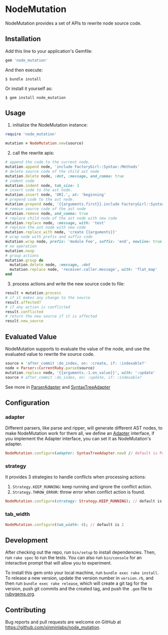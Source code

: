 # NodeMutation

NodeMutation provides a set of APIs to rewrite node source code.

## Installation

Add this line to your application's Gemfile:

```ruby
gem 'node_mutation'
```

And then execute:

    $ bundle install

Or install it yourself as:

    $ gem install node_mutation

## Usage

1. initialize the NodeMutation instance:

```ruby
require 'node_mutation'

mutation = NodeMutation.new(source)
```

2. call the rewrite apis:

```ruby
# append the code to the current node.
mutation.append node, 'include FactoryGirl::Syntax::Methods'
# delete source code of the child ast node
mutation.delete node, :dot, :message, and_comma: true
# indent code
mutation.indent node, tab_size: 1
# insert code to the ast node.
mutation.insert node, 'URI.', at: 'beginning'
# prepend code to the ast node.
mutation.prepend node, '{{arguments.first}}.include FactoryGirl::Syntax::Methods'
# remove source code of the ast node
mutation.remove node, and_comma: true
# replace child node of the ast node with new code
mutation.replace node, :message, with: 'test'
# replace the ast node with new code
mutation.replace_with node, 'create {{arguments}}'
# wrap node with prefix and suffix code
mutation.wrap node, prefix: 'module Foo', suffix: 'end', newline: true
# no operation
mutation.noop
# group actions
mutation.group do
  mutation.delete node, :message, :dot
  mutation.replace node, 'receiver.caller.message', with: 'flat_map'
end
```

3. process actions and write the new source code to file:

```ruby
result = mutation.process
# if it makes any change to the source
result.affected?
# if any action is conflicted
result.conflicted
# return the new source if it is affected
result.new_source
```

## Evaluated Value

NodeMutation supports to evaluate the value of the node, and use the evaluated value to rewrite the source code.

```ruby
source = 'after_commit :do_index, on: :create, if: :indexable?'
node = Parser::CurrentRuby.parse(source)
mutation.replace node, '{{arguments.-1.on_value}}', with: ':update'
source # after_commit :do_index, on: :update, if: :indexable?
```

See more in [ParserAdapter](https://xinminlabs.github.io/node-mutation-ruby/NodeMutation/ParserAdapter.html) and [SyntaxTreeAdapter](https://xinminlabs.github.io/node-mutation-ruby/NodeMutation/SyntaxTreeAdapter.html)

## Configuration

### adapter

Different parsers, like parse and ripper, will generate different AST nodes, to make NodeMutation work for them all,
we define an [Adapter](https://github.com/xinminlabs/node-mutation-ruby/blob/main/lib/node_mutation/adapter.rb) interface,
if you implement the Adapter interface, you can set it as NodeMutation's adapter.

```ruby
NodeMutation.configure(adapter: SyntaxTreeAdapter.new) // default is ParserAdapter
```

### strategy

It provides 3 strategies to handle conflicts when processing actions:

1. `Strategy.KEEP_RUNNING`: keep running and ignore the conflict action.
2. `Strategy.THROW_ERROR`: throw error when conflict action is found.

```ruby
NodeMutation.configure(strategy: Strategy.KEEP_RUNNING); // default is Strategy.THROW_ERROR
```

### tab_width

```ruby
NodeMutation.configure(tab_width: 4); // default is 2
```

## Development

After checking out the repo, run `bin/setup` to install dependencies. Then, run `rake spec` to run the tests. You can also run `bin/console` for an interactive prompt that will allow you to experiment.

To install this gem onto your local machine, run `bundle exec rake install`. To release a new version, update the version number in `version.rb`, and then run `bundle exec rake release`, which will create a git tag for the version, push git commits and the created tag, and push the `.gem` file to [rubygems.org](https://rubygems.org).

## Contributing

Bug reports and pull requests are welcome on GitHub at https://github.com/xinminlabs/node_mutation.

